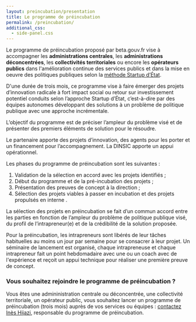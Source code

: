 ```yaml
---
layout: preincubation/presentation
title: Le programme de préincubation
permalink: /preincubation/
additional_css:
  - side-panel.css
---
```


Le programme de préincubation proposé par beta.gouv.fr vise à accompagner les **administrations centrales**, les **administrations déconcentrées**, les **collectivités territoriales** ou encore les **opérateurs publics** dans l'amélioration continue des services publics et dans la mise en oeuvre des politiques publiques selon la [méthode Startup d’État](apropos/#pourquoi-lancer-une-startup-detat).

D'une durée de trois mois, ce programme vise à faire émerger des projets d’innovation radicale à fort impact social ou retour sur investissement potentiel conduits selon l’approche Startup d’État, c’est-à-dire par des équipes autonomes développant des solutions à un problème de politique publique avec une approche incrémentale.

L’objectif du programme est de préciser l’ampleur du problème visé et de présenter des premiers éléments de solution pour le résoudre.

Le partenaire apporte des projets d’innovation, des agents pour les porter et un financement pour l’accompagnement. La DINSIC apporte un appui opérationnel.

Les phases du programme de préincubation sont les suivantes :
1. Validation de la sélection en accord avec les projets identifiés ;
2. Début du programme et de la pré-incubation des projets ;
3. Présentation des preuves de concept à la direction ;
4. Sélection des projets viables à passer en incubation et des projets propulsés en interne .

La sélection des projets en préincubation se fait d’un commun accord entre les parties en fonction de l’ampleur du problème de politique publique visé, du profil de l’intrapreneur(e) et de la crédibilité de la solution proposée.

Pour la préincubation, les intrapreneurs sont libérés de leur tâches habituelles au moins un jour par semaine pour se consacrer à leur projet. Un séminaire de lancement est organisé, chaque intrapreneuse et chaque intrapreneur fait un point hebdomadaire avec une ou un coach avec de l'expérience et reçoit un appui technique pour réaliser une première preuve de concept.

### Vous souhaitez rejoindre le programme de préincubation ?

Vous êtes une admininistration centrale ou déconcentrée, une collectivité territoriale, un opérateur public, vous souhaitez lancer un programme de préincubation (trois mois) auprès de vos services ou équipes : [contactez Inès Hijazi](mailto:ines.hijazi@beta.gouv.fr), responsable du programme de préincubation.
